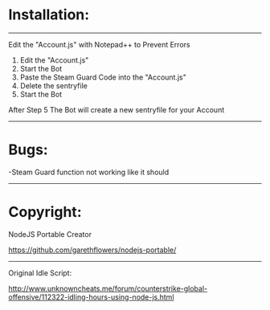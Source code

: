 # Installation:
________

Edit the "Account.js" with Notepad++ to Prevent Errors

1. Edit the "Account.js"
2. Start the Bot
3. Paste the Steam Guard Code into the "Account.js"
4. Delete the sentryfile
5. Start the Bot
 
After Step 5 The Bot will create a new sentryfile for your Account

________
# Bugs:

-Steam Guard function not working like it should
________
# Copyright:

NodeJS Portable Creator

https://github.com/garethflowers/nodejs-portable/
________
Original Idle Script:

http://www.unknowncheats.me/forum/counterstrike-global-offensive/112322-idling-hours-using-node-js.html
